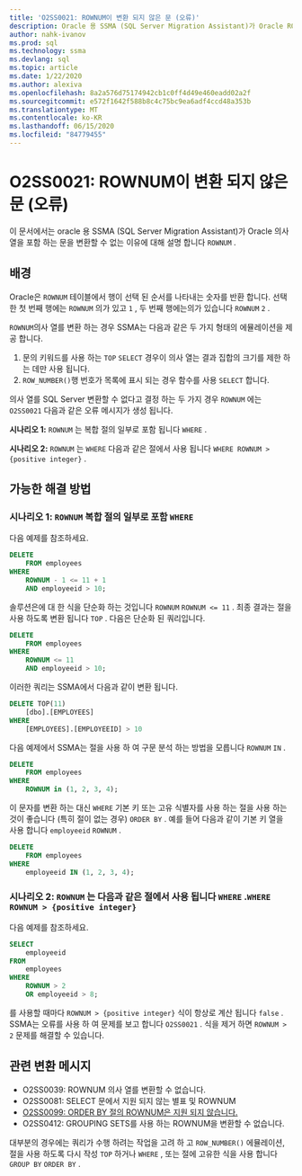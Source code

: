 ```yaml
---
title: 'O2SS0021: ROWNUM이 변환 되지 않은 문 (오류)'
description: Oracle 용 SSMA (SQL Server Migration Assistant)가 Oracle ROWNUM 의사 열을 포함 하는 문을 변환할 수 없는 이유에 대해 설명 합니다.
author: nahk-ivanov
ms.prod: sql
ms.technology: ssma
ms.devlang: sql
ms.topic: article
ms.date: 1/22/2020
ms.author: alexiva
ms.openlocfilehash: 8a2a576d75174942cb1c0ff4d49e460eadd02a2f
ms.sourcegitcommit: e572f1642f588b8c4c75bc9ea6adf4ccd48a353b
ms.translationtype: MT
ms.contentlocale: ko-KR
ms.lasthandoff: 06/15/2020
ms.locfileid: "84779455"
---
```

# <a name="o2ss0021-statement-with-rownum-not-converted-error"></a>O2SS0021: ROWNUM이 변환 되지 않은 문 (오류)

이 문서에서는 oracle 용 SSMA (SQL Server Migration Assistant)가 Oracle 의사 열을 포함 하는 문을 변환할 수 없는 이유에 대해 설명 합니다 `ROWNUM` .

## <a name="background"></a>배경

Oracle은 `ROWNUM` 테이블에서 행이 선택 된 순서를 나타내는 숫자를 반환 합니다. 선택한 첫 번째 행에는 `ROWNUM` 의가 있고 `1` , 두 번째 행에는의가 있습니다 `ROWNUM` `2` .

`ROWNUM`의사 열를 변환 하는 경우 SSMA는 다음과 같은 두 가지 형태의 에뮬레이션을 제공 합니다.

 1. 문의 키워드를 사용 하는 `TOP` `SELECT` 경우이 의사 열는 결과 집합의 크기를 제한 하는 데만 사용 됩니다.
 2. `ROW_NUMBER()`행 번호가 목록에 표시 되는 경우 함수를 사용 `SELECT` 합니다.

의사 열를 SQL Server 변환할 수 없다고 결정 하는 두 가지 경우 `ROWNUM` 에는 `O2SS0021` 다음과 같은 오류 메시지가 생성 됩니다.

**시나리오 1:** `ROWNUM` 는 복합 절의 일부로 포함 됩니다 `WHERE` .

**시나리오 2:** `ROWNUM` 는 `WHERE` 다음과 같은 절에서 사용 됩니다 `WHERE ROWNUM > {positive integer}` .

## <a name="possible-remedies"></a>가능한 해결 방법

### <a name="scenario-1-rownum-is-included-as-part-of-a-complex-where-clause"></a>시나리오 1: `ROWNUM` 복합 절의 일부로 포함 `WHERE`

다음 예제를 참조하세요.

```sql
DELETE
    FROM employees
WHERE
    ROWNUM - 1 <= 11 + 1
    AND employeeid > 10;
```

솔루션은에 대 한 식을 단순화 하는 것입니다 `ROWNUM` `ROWNUM <= 11` . 최종 결과는 절을 사용 하도록 변환 됩니다 `TOP` . 다음은 단순화 된 쿼리입니다.

```sql
DELETE
    FROM employees
WHERE
    ROWNUM <= 11
    AND employeeid > 10;
```

이러한 쿼리는 SSMA에서 다음과 같이 변환 됩니다.

```sql
DELETE TOP(11)
    [dbo].[EMPLOYEES]
WHERE
    [EMPLOYEES].[EMPLOYEEID] > 10
```

다음 예제에서 SSMA는 절을 사용 하 여 구문 분석 하는 방법을 모릅니다 `ROWNUM` `IN` .

```sql
DELETE
    FROM employees
WHERE
    ROWNUM in (1, 2, 3, 4);
```

이 문자를 변환 하는 대신 `WHERE` 기본 키 또는 고유 식별자를 사용 하는 절을 사용 하는 것이 좋습니다 (특히 절이 없는 경우) `ORDER BY` . 예를 들어 다음과 같이 기본 키 열을 사용 합니다 `employeeid` `ROWNUM` .

```sql
DELETE
    FROM employees
WHERE
    employeeid IN (1, 2, 3, 4);
```

### <a name="scenario-2-rownum-is-used-in-a-where-clause-like-this-where-rownum--positive-integer"></a>시나리오 2: `ROWNUM` 는 다음과 같은 절에서 사용 됩니다 `WHERE` .`WHERE ROWNUM > {positive integer}`

다음 예제를 참조하세요.

```sql
SELECT
    employeeid
FROM
    employees
WHERE
    ROWNUM > 2
    OR employeeid > 8;
```

를 사용할 때마다 `ROWNUM > {positive integer}` 식이 항상로 계산 됩니다 `false` . SSMA는 오류를 사용 하 여 문제를 보고 합니다 `O2SS0021` . 식을 제거 하면 `ROWNUM > 2` 문제를 해결할 수 있습니다.

## <a name="related-conversion-messages"></a>관련 변환 메시지

* O2SS0039: ROWNUM 의사 열를 변환할 수 없습니다.
* O2SS0081: SELECT 문에서 지원 되지 않는 별표 및 ROWNUM
* [O2SS0099: ORDER BY 절의 ROWNUM은 지원 되지 않습니다.](o2ss0099.md)
* O2SS0412: GROUPING SETS를 사용 하는 ROWNUM을 변환할 수 없습니다.

대부분의 경우에는 쿼리가 수행 하려는 작업을 고려 하 고 `ROW_NUMBER()` 에뮬레이션, 절을 사용 하도록 다시 작성 `TOP` 하거나 `WHERE` , 또는 절에 고유한 식을 사용 합니다 `GROUP BY` `ORDER BY` .
